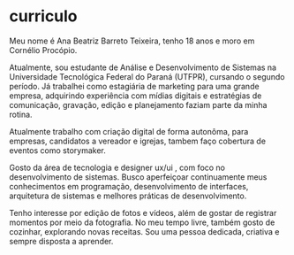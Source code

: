 # curriculo
Meu nome é Ana Beatriz Barreto Teixeira, tenho 18 anos e moro em Cornélio Procópio.

Atualmente, sou estudante de Análise e Desenvolvimento de Sistemas na Universidade Tecnológica Federal do Paraná (UTFPR), cursando o segundo período.  Já trabalhei como estagiária de marketing para uma grande empresa, adquirindo experiência com mídias digitais e estratégias de comunicação, gravação, edição e planejamento faziam parte da minha rotina. 

Atualmente trabalho com criação digital de forma autonôma, para empresas, candidatos a vereador e igrejas, tambem faço cobertura de eventos como storymaker.

Gosto da área de tecnologia e designer ux/ui , com foco no desenvolvimento de sistemas. Busco aperfeiçoar continuamente meus conhecimentos em programação, desenvolvimento de interfaces, arquitetura de sistemas e melhores práticas de desenvolvimento.

Tenho interesse por edição de fotos e vídeos, além de gostar de registrar momentos por meio da fotografia. No meu tempo livre, também gosto de cozinhar, explorando novas receitas. Sou uma pessoa dedicada, criativa e sempre disposta a aprender.
